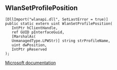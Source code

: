 ## WlanSetProfilePosition

```
[DllImport("wlanapi.dll", SetLastError = true)]
public static extern uint WlanSetProfilePosition(
   IntPtr hClientHandle,
   ref GUID pInterfaceGuid,
   [MarshalAs(
   UnmanagedType.LPWStr)] string strProfileName,
   uint dwPosition,
   IntPtr pReserved
);
```

[Microsoft documentation](https://docs.microsoft.com/en-us/windows/win32/api/wlanapi/nf-wlanapi-wlansetprofileposition)
